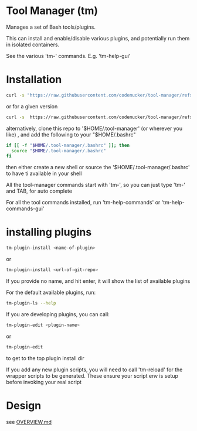# Tool Manager (tm)


Manages a set of Bash tools/plugins.

This can install and enable/disable various plugins, and potentially run them in isolated containers.

See the various 'tm-' commands. E.g. 'tm-help-gui'

# Installation

```bash
curl -s "https://raw.githubusercontent.com/codemucker/tool-manager/refs/heads/main/install.sh" | bash
```

or for a given version

```bash
curl -s  https://raw.githubusercontent.com/codemucker/tool-manager/refs/tags/0.0.1/install.sh | bash
```

alternatively, clone this repo to '$HOME/.tool-manager' (or wherever you like) , and add the following to your "$HOME/.bashrc"

```bash
if [[ -f "$HOME/.tool-manager/.bashrc" ]]; then
  source "$HOME/.tool-manager/.bashrc"
fi
```
then either create a new shell or source the '$HOME/.tool-manager/.bashrc' to have ti available in your shell

All the tool-manager commands start with 'tm-', so you can just type 'tm-' and TAB, for auto complete

For all the tool commands installed, run 'tm-help-commands' or 'tm-help-commands-gui'


# installing plugins

```bash
tm-plugin-install <name-of-plugin>
```

or

```bash
tm-plugin-install <url-of-git-repo>
```

If you provide no name, and hit enter, it will show the list of available plugins

For the default available plugins, run:

```bash
tm-plugin-ls --help
```

If you are developing plugins, you can call:

```bash
tm-plugin-edit <plugin-name>
```

or

```bash
tm-plugin-edit 
```
to get to the top plugin install dir

If you add any new plugin scripts, you will need to call 'tm-reload' for the wrapper scripts to be generated. These ensure your script env is setup
before invoking your real script

# Design

see [OVERVIEW.md](./docs/OVERVIEW.md)
